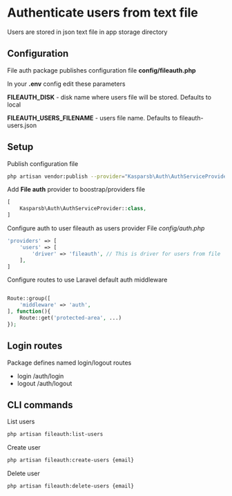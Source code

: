 # Authenticate users from text file
Users are stored in json text file in app storage directory

## Configuration
File auth package publishes configuration file **config/fileauth.php**

In your **.env** config edit these parameters

**FILEAUTH_DISK** - disk name where users file will be stored. Defaults to local

**FILEAUTH_USERS_FILENAME** - users file name. Defaults to fileauth-users.json

## Setup

Publish configuration file
```bash
php artisan vendor:publish --provider="Kasparsb\Auth\AuthServiceProvider"
```

Add **File auth** provider to boostrap/providers file

```php
[
    Kasparsb\Auth\AuthServiceProvider::class,
]
```

Configure auth to user fileauth as users provider
File *config/auth.php*

```php
'providers' => [
    'users' => [
        'driver' => 'fileauth', // This is driver for users from file
    ],
]
```

Configure routes to use Laravel default auth middleware
```php

Route::group([
    'middleware' => 'auth',
], function(){
    Route::get('protected-area', ...)
});
```

## Login routes
Package defines named login/logout routes
- login /auth/login
- logout /auth/logout

## CLI commands

List users
```bash
php artisan fileauth:list-users
```

Create user
```bash
php artisan fileauth:create-users {email}
```

Delete user
```bash
php artisan fileauth:delete-users {email}
```